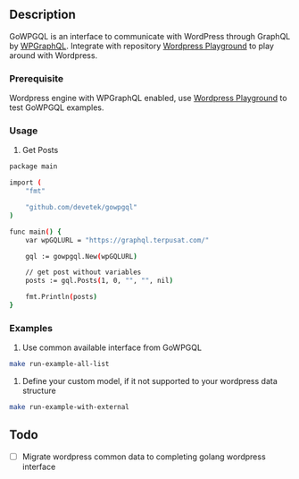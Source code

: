 ## Description

GoWPGQL is an interface to communicate with WordPress through GraphQL by [WPGraphQL](https://www.wpgraphql.com/). Integrate with repository [Wordpress Playground](https://github.com/devetek/wpgraphql-playground) to play around with Wordpress.

### Prerequisite

Wordpress engine with WPGraphQL enabled, use [Wordpress Playground](https://github.com/devetek/wpgraphql-playground) to test GoWPGQL examples.

### Usage

1. Get Posts

```sh
package main

import (
	"fmt"

	"github.com/devetek/gowpgql"
)

func main() {
    var wpGQLURL = "https://graphql.terpusat.com/"

	gql := gowpgql.New(wpGQLURL)

    // get post without variables
	posts := gql.Posts(1, 0, "", "", nil)

	fmt.Println(posts)
}
```

### Examples

1. Use common available interface from GoWPGQL

```sh
make run-example-all-list
```

1. Define your custom model, if it not supported to your wordpress data structure

```sh
make run-example-with-external
```

## Todo

- [ ] Migrate wordpress common data to completing golang wordpress interface
